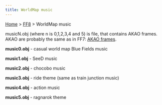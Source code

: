 ```yaml
---
title: WorldMap music
---
```


[Home](../Main%20Page.md.md) > [FF8](../FF8.md) > WorldMap music

musicN.obj (where n is 0,1,2,3,4 and 5) is file, that contains AKAO
frames. AKAO are probably the same as in FF7: [AKAO frames][].

**music0.obj** - casual world map Blue Fields music

**music1.obj** - SeeD music

**music2.obj** - chocobo music

**music3.obj** - ride theme (same as train junction music)

**music4.obj** - action music

**music5.obj** - ragnarok theme

  [AKAO frames]: ../FF7/AKAOframes.md "wikilink"

